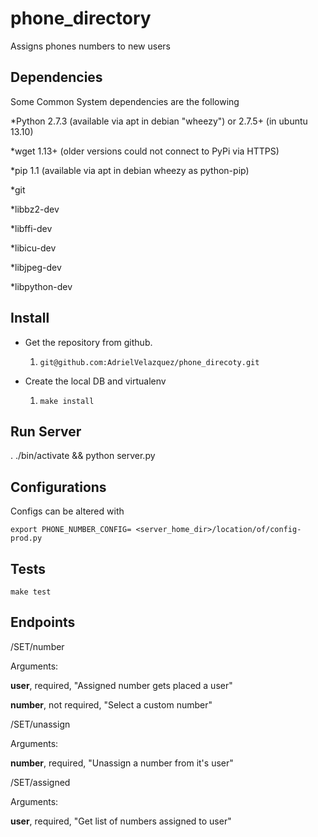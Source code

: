 phone_directory
==============

Assigns phones numbers to new users

## Dependencies

Some Common System dependencies are the following

*Python 2.7.3 (available via apt in debian "wheezy") or 2.7.5+ (in ubuntu 13.10)

*wget 1.13+ (older versions could not connect to PyPi via HTTPS)

*pip 1.1 (available via apt in debian wheezy as python-pip)

*git

*libbz2-dev

*libffi-dev

*libicu-dev

*libjpeg-dev

*libpython-dev

## Install

* Get the repository from github.
	1. `git@github.com:AdrielVelazquez/phone_direcoty.git`

* Create the local DB and virtualenv
    1. `make install`

## Run Server

. ./bin/activate && python server.py

## Configurations

Configs can be altered with

`export PHONE_NUMBER_CONFIG= <server_home_dir>/location/of/config-prod.py`

## Tests

`make test`

## Endpoints

/SET/number

Arguments:

**user**, required, "Assigned number gets placed a user"

**number**, not required, "Select a custom number"


/SET/unassign

Arguments:

**number**, required, "Unassign a number from it's user"


/SET/assigned

Arguments:

**user**, required, "Get list of numbers assigned to user"
